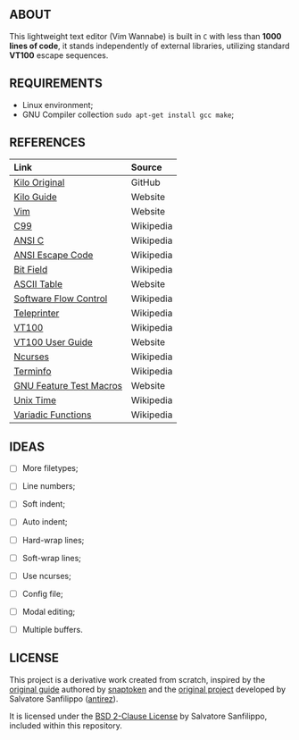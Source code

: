 ## ABOUT

This lightweight text editor (Vim Wannabe) is built in `C` with less than **1000 lines of code**, it stands independently of external libraries, utilizing standard **VT100** escape sequences.

## REQUIREMENTS

- Linux environment;
- GNU Compiler collection `sudo apt-get install gcc make`;

## REFERENCES

| Link                                                                                                     | Source    |
| :------------------------------------------------------------------------------------------------------- | :-------- |
| [Kilo Original](https://github.com/antirez/kilo)                                                         | GitHub    |
| [Kilo Guide](https://viewsourcecode.org/snaptoken/kilo/index.html)                                       | Website   |
| [Vim](https://www.vim.org/)                                                                              | Website   |
| [C99](https://en.wikipedia.org/wiki/C99)                                                                 | Wikipedia |
| [ANSI C](https://en.wikipedia.org/wiki/ANSI_C)                                                           | Wikipedia |
| [ANSI Escape Code](https://en.wikipedia.org/wiki/ANSI_escape_code)                                       | Wikipedia |
| [Bit Field](https://en.wikipedia.org/wiki/Bit_field)                                                     | Wikipedia |
| [ASCII Table](https://www.asciitable.com/)                                                               | Website   |
| [Software Flow Control](https://en.wikipedia.org/wiki/Software_flow_control)                             | Wikipedia |
| [Teleprinter](https://en.wikipedia.org/wiki/Teleprinter)                                                 | Wikipedia |
| [VT100](https://en.wikipedia.org/wiki/VT100)                                                             | Wikipedia |
| [VT100 User Guide](https://vt100.net/docs/vt100-ug/chapter3.html#ED)                                     | Website   |
| [Ncurses](https://en.wikipedia.org/wiki/Ncurses)                                                         | Wikipedia |
| [Terminfo](https://en.wikipedia.org/wiki/Terminfo)                                                       | Wikipedia |
| [GNU Feature Test Macros](https://www.gnu.org/software/libc/manual/html_node/Feature-Test-Macros.html) | Website   |
| [Unix Time](https://en.wikipedia.org/wiki/Unix_time)                                                     | Wikipedia |
| [Variadic Functions](https://en.wikipedia.org/wiki/Variadic_function)                                    | Wikipedia |

## IDEAS

- [ ] More filetypes;
- [ ] Line numbers;
- [ ] Soft indent;
- [ ] Auto indent;
- [ ] Hard-wrap lines;
- [ ] Soft-wrap lines;
- [ ] Use ncurses;
- [ ] Config file;
- [ ] Modal editing;
- [ ] Multiple buffers.


## LICENSE

This project is a derivative work created from scratch, inspired by the [original guide](https://viewsourcecode.org/snaptoken/kilo/) authored by [snaptoken](https://github.com/snaptoken) and the [original project](https://github.com/antirez/kilo) developed by Salvatore Sanfilippo ([antirez](https://github.com/antirez)).

It is licensed under the [BSD 2-Clause License](https://github.com/jotavare/text-editor-in-c/blob/main/LICENSE) by Salvatore Sanfilippo, included within this repository.
